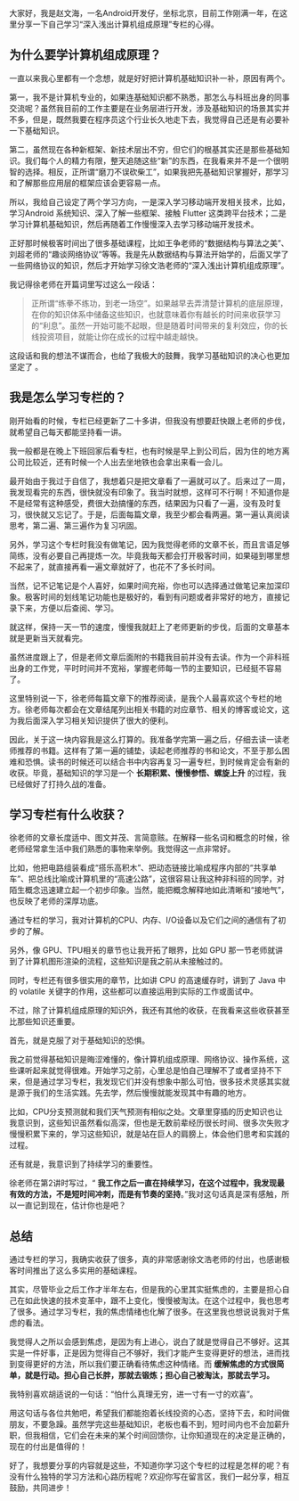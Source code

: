 大家好，我是赵文海，一名Android开发仔，坐标北京，目前工作刚满一年，在这里分享一下自己学习“深入浅出计算机组成原理”专栏的心得。

## 为什么要学计算机组成原理？

一直以来我心里都有一个念想，就是好好把计算机基础知识补一补，原因有两个。

第一，我不是计算机专业的，如果连基础知识都不熟悉，那怎么与科班出身的同事交流呢？虽然我目前的工作主要是在业务层进行开发，涉及基础知识的场景其实并不多，但是，既然我要在程序员这个行业长久地走下去，我觉得自己还是有必要补一下基础知识。

第二，虽然现在各种新框架、新技术层出不穷，但它们的根基其实还是那些基础知识。我们每个人的精力有限，整天追随这些“新”的东西，在我看来并不是一个很明智的选择。相反，正所谓“磨刀不误砍柴工”，如果我把先基础知识掌握好，那学习和了解那些应用层的框架应该会更容易一点。

所以，我给自己设定了两个学习方向，一是深入学习移动端开发相关技术，比如，学习Android 系统知识、深入了解一些框架、接触 Flutter 这类跨平台技术；二是学习计算机基础知识，然后再随着工作慢慢深入去学习移动端开发技术。

正好那时候极客时间出了很多基础课程，比如王争老师的“数据结构与算法之美”、刘超老师的“趣谈网络协议”等等。我是先从数据结构与算法开始学的，后面又学了一些网络协议的知识，然后才开始学习徐文浩老师的“深入浅出计算机组成原理”。

我记得徐老师在开篇词里写过这么一段话：

> 正所谓“练拳不练功，到老一场空”。如果越早去弄清楚计算机的底层原理，在你的知识体系中储备这些知识，也就意味着你有越长的时间来收获学习的“利息”。虽然一开始可能不起眼，但是随着时间带来的复利效应，你的长线投资项目，就能让你在成长的过程中越走越快。

这段话和我的想法不谋而合，也给了我极大的鼓舞，我学习基础知识的决心也更加坚定了 。

## 我是怎么学习专栏的？

刚开始看的时候，专栏已经更新了二十多讲，但我没有想要赶快跟上老师的步伐，就希望自己每天都能坚持看一讲。

我一般都是在晚上下班回家后看专栏，也有时候是早上到公司后，因为住的地方离公司比较近，还有时候一个人出去坐地铁也会拿出来看一会儿。

最开始由于我过于自信了，我想着只是把文章看了一遍就可以了。后来过了一周，我发现看完的东西，很快就没有印象了。我当时就想，这样可不行啊！不知道你是不是经常有这种感受，费很大劲搞懂的东西，结果因为只看了一遍，没有及时复习，很快就又忘记了。于是，后面每篇文章，我至少都会看两遍。第一遍认真阅读思考，第二遍、第三遍作为复习巩固。

另外，学习这个专栏时我没有做笔记，因为我觉得老师的文章不长，而且言语足够简练，没有必要自己再提炼一次。毕竟我每天都会打开极客时间，如果碰到哪里想不起来了，就直接再看一遍文章就好了，也花不了多长时间。

当然，记不记笔记是个人喜好，如果时间充裕，你也可以选择通过做笔记来加深印象。极客时间的划线笔记功能也是极好的，看到有问题或者非常好的地方，直接记录下来，方便以后查阅、学习。

就这样，保持一天一节的速度，慢慢我就赶上了老师更新的步伐，后面的文章基本就是更新当天就看完。

虽然进度跟上了，但是老师文章后面附的书籍我目前并没有去读。作为一个非科班出身的工作党，平时时间并不宽裕，掌握老师每一节的主要知识，已经挺不容易了。

这里特别说一下，徐老师每篇文章下的推荐阅读，是我个人最喜欢这个专栏的地方。徐老师每次都会在文章结尾列出相关书籍的对应章节、相关的博客或论文，这为我后面深入学习相关知识提供了很大的便利。

因此，关于这一块内容我是这么打算的。我准备学完第一遍之后，仔细去读一读老师推荐的书籍。这样有了第一遍的铺垫，读起老师推荐的书和论文，不至于那么困难和恐惧。读书的时候还可以结合书中内容再复习一遍专栏，到时候肯定会有新的收获。毕竟，基础知识的学习是一个 **长期积累、慢慢参悟、螺旋上升** 的过程，我已经做好了打持久战的准备。

## 学习专栏有什么收获？

徐老师的文章长度适中、图文并茂、言简意赅。在解释一些名词和概念的时候，徐老师经常拿生活中我们熟悉的事物来举例。我觉得这一点非常好。

比如，他把电路组装看成“搭乐高积木”、把动态链接比喻成程序内部的“共享单车”、把总线比喻成计算机里的“高速公路”，这很容易让我这种非科班的同学，对陌生概念迅速建立起一个初步印象。当然，能把概念解释地如此清晰和“接地气”，也反映了老师的深厚功底。

通过专栏的学习，我对计算机的CPU、内存、I/O设备以及它们之间的通信有了初步的了解。

另外，像 GPU、TPU相关的章节也让我开拓了眼界，比如 GPU 那一节老师就讲到了计算机图形渲染的流程，这些知识是我之前从未接触过的。

同时，专栏还有很多很实用的章节，比如讲 CPU 的高速缓存时，讲到了 Java 中的 volatile 关键字的作用，这些都可以直接运用到实际的工作或面试中。

不过，除了计算机组成原理的知识外，我还有其他的收获，在我看来这些收获甚至比那些知识还重要。

首先，就是克服了对于基础知识的恐惧。

我之前觉得基础知识是晦涩难懂的，像计算机组成原理、网络协议、操作系统，这些课听起来就觉得很难。开始学习之前，心里总是怕自己理解不了或者坚持不下来，但是通过学习专栏，我发现它们并没有想象中那么可怕，很多技术灵感其实就是源于我们的生活实践。先去学，然后慢慢就能发现其中有趣的地方。

比如，CPU分支预测就和我们天气预测有相似之处。文章里穿插的历史知识也让我意识到，这些知识虽然看似高深，但也是无数前辈经历很长时间、很多次失败才慢慢积累下来的，学习这些知识，就是站在巨人的肩膀上，体会他们思考和实践的过程。

还有就是，我意识到了持续学习的重要性。

徐老师在第2讲时写过，“ **我工作之后一直在持续学习，在这个过程中，我发现最有效的方法，不是短时间冲刺，而是有节奏的坚持**。”我对这句话真是深有感触，所以一直记到现在，估计你也是吧？

## 总结

通过专栏的学习，我确实收获了很多，真的非常感谢徐文浩老师的付出，也感谢极客时间推出了这么多实用的基础课程。

其实，尽管毕业之后工作才半年左右，但是我的心里其实挺焦虑的，主要是担心自己在如此快速的技术变革中，跟不上变化，慢慢被淘汰。在这个过程中，我也思考了很多。通过学习专栏，我的焦虑情绪也化解了很多。在这里我也想说说我对于焦虑的看法。

我觉得人之所以会感到焦虑，是因为有上进心，说白了就是觉得自己不够好。这其实是一件好事，正是因为觉得自己不够好，我们才能产生变得更好的想法，进而找到变得更好的方法，所以我们要正确看待焦虑这种情绪。而 **缓解焦虑的方式很简单，就是行动。担心自己长胖，那就去锻炼；担心自己被淘汰，那就去学习。**

我特别喜欢胡适说的一句话：“怕什么真理无穷，进一寸有一寸的欢喜”。

用这句话与各位共勉吧，希望我们都能抱着长线投资的心态，坚持下去，和时间做朋友，不要急躁。虽然学完这些基础知识，老板也看不到，短时间内也不会加薪升职，但我相信，它们会在未来的某个时间回馈你，让你知道现在的决定是正确的，现在的付出是值得的！

好了，我想要分享的内容就是这些，不知道你学习这个专栏的过程是怎样的呢？有没有什么独特的学习方法和心路历程呢？欢迎你写在留言区，我们一起分享，相互鼓励，共同进步！